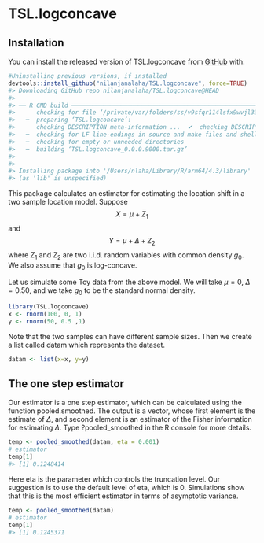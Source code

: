 
<!-- README.md is generated from README.Rmd. Please edit that file -->

# TSL.logconcave

<!-- badges: start -->
<!-- badges: end -->

## Installation

You can install the released version of TSL.logconcave from
[GitHub](https://github.com/) with:

``` r
#Uninstalling previous versions, if installed
devtools::install_github("nilanjanalaha/TSL.logconcave", force=TRUE)
#> Downloading GitHub repo nilanjanalaha/TSL.logconcave@HEAD
#> 
#> ── R CMD build ─────────────────────────────────────────────────────────────────
#>      checking for file ‘/private/var/folders/ss/v9sfqr114lsfx9wvjl3397zc0000gr/T/RtmpxxL8TZ/remotes15bfc239201a7/nilanjanalaha-TSL.logconcave-f60c489/DESCRIPTION’ ...  ✔  checking for file ‘/private/var/folders/ss/v9sfqr114lsfx9wvjl3397zc0000gr/T/RtmpxxL8TZ/remotes15bfc239201a7/nilanjanalaha-TSL.logconcave-f60c489/DESCRIPTION’
#>   ─  preparing ‘TSL.logconcave’:
#>      checking DESCRIPTION meta-information ...  ✔  checking DESCRIPTION meta-information
#>   ─  checking for LF line-endings in source and make files and shell scripts
#>   ─  checking for empty or unneeded directories
#>   ─  building ‘TSL.logconcave_0.0.0.9000.tar.gz’
#>      
#> 
#> Installing package into '/Users/nlaha/Library/R/arm64/4.3/library'
#> (as 'lib' is unspecified)
```

This package calculates an estimator for estimating the location shift
in a two sample location model. Suppose $$X=\mu+Z_1$$ and
$$Y=\mu+\Delta+Z_2$$ where $Z_1$ and $Z_2$ are two i.i.d. random
variables with common density $g_0$. We also assume that $g_0$ is
log-concave.

Let us simulate some Toy data from the above model. We will take
$\mu=0$, $\Delta=0.50$, and we take $g_0$ to be the standard normal
density.

``` r
library(TSL.logconcave)
x <- rnorm(100, 0, 1)
y <- rnorm(50, 0.5 ,1) 
```

Note that the two samples can have different sample sizes. Then we
create a list called datam which represents the dataset.

``` r
datam <- list(x=x, y=y)
```

## The one step estimator

Our estimator is a one step estimator, which can be calculated using the
function pooled.smoothed. The output is a vector, whose first element is
the estimate of $\Delta$, and second element is an estimator of the
Fisher information for estimating $\Delta$. Type ?pooled_smoothed in the
R console for more details.

``` r
temp <- pooled_smoothed(datam, eta = 0.001)
# estimator
temp[1]
#> [1] 0.1248414
```

Here eta is the parameter which controls the truncation level. Our
suggestion is to use the default level of eta, which is 0. Simulations
show that this is the most efficient estimator in terms of asymptotic
variance.

``` r
temp <- pooled_smoothed(datam)
# estimator
temp[1]
#> [1] 0.1245371
```
